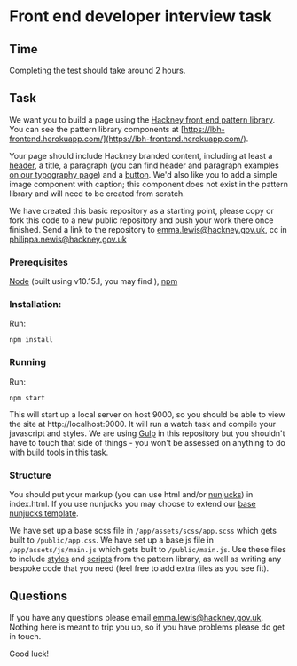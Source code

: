 # Front end developer interview task

## Time

Completing the test should take around 2 hours.

## Task

We want you to build a page using the [Hackney front end pattern library](https://github.com/LBHackney-IT/LBH-frontend). You can see the pattern library components at [https://lbh-frontend.herokuapp.com/](https://lbh-frontend.herokuapp.com/).

Your page should include Hackney branded content, including at least a [header](https://lbh-frontend.herokuapp.com/components/lbh-header), a title, a paragraph (you can find header and paragraph examples [on our typography page](https://lbh-frontend.herokuapp.com/examples/typography)) and a [button](https://lbh-frontend.herokuapp.com/components/lbh-button). We'd also like you to add a simple image component with caption; this component does not exist in the pattern library and will need to be created from scratch.

We have created this basic repository as a starting point, please copy or fork this code to a new public repository and push your work there once finished. Send a link to the repository to [emma.lewis@hackney.gov.uk](mailto:emma.lewis@hackney.gov.uk), cc in [philippa.newis@hackney.gov.uk](mailto:philippa.newis@hackney.gov.uk)

### Prerequisites

[Node](https://nodejs.org/en/) (built using v10.15.1, you may find ), [npm](https://www.npmjs.com/get-npm)

### Installation:

Run:

```npm install```

### Running

Run:

```npm start``` 

This will start up a local server on host 9000, so you should be able to view the site at http://localhost:9000. It will run a watch task and compile your javascript and styles. We are using [Gulp](https://gulpjs.com/) in this repository but you shouldn't have to touch that side of things - you won't be assessed on anything to do with build tools in this task.

### Structure

You should put your markup (you can use html and/or [nunjucks](https://mozilla.github.io/nunjucks/)) in index.html. If you use nunjucks you may choose to extend our [base nunjucks template](https://github.com/LBHackney-IT/LBH-frontend/blob/master/package/lbh/template.njk).

We have set up a base scss file in `/app/assets/scss/app.scss` which gets built to `/public/app.css`. We have set up a base js file in `/app/assets/js/main.js` which gets built to `/public/main.js`. Use these files to include [styles](https://github.com/LBHackney-IT/LBH-frontend/blob/master/docs/installation/installing-with-npm.md#importing-styles) and [scripts](https://github.com/LBHackney-IT/LBH-frontend/blob/master/docs/installation/installing-with-npm.md#using-javascript) from the pattern library, as well as writing any bespoke code that you need (feel free to add extra files as you see fit).

## Questions

If you have any questions please email [emma.lewis@hackney.gov.uk](mailto:emma.lewis@hackney.gov.uk). Nothing here is meant to trip you up, so if you have problems please do get in touch.

Good luck!

